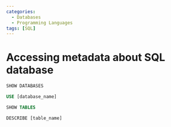 ```yaml
---
categories:
  - Databases
  - Programming Languages
tags: [SQL]
---
```


# Accessing metadata about SQL database

```sql
SHOW DATABASES

USE [database_name]

SHOW TABLES

DESCRIBE [table_name]
```
